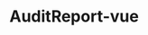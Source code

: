 # AuditReport-vue
<template>
<v-app>
  <v-container>
<div class=' deep-purple lighten-4'>
<v-card light color ='deep-purple lighten-3'>
         <v-layout row>
          <v-flex xs18 sm14 md8 lg4>
            <v-select 
              label="Select database"
              v-bind:items="databases"
              v-model="selectedDatabase"              
              item-value="<ID>k__BackingField"
              item-text="<DBName>k__BackingField"   
              @change='GetTables()'   
            ></v-select>
          </v-flex>
<v-spacer></v-spacer>
                <v-flex xs18 sm14 md8 lg4>
            <v-select 
              label="Select Table"
              v-bind:items="Table"
              v-model="SelectTable"              
              item-value="TableName"
              item-text="TableName"
              :disabled="hasDB"
            ></v-select>
          </v-flex>
        </v-layout>
</v-card>
         <v-layout row>

       <v-flex xs16 sm12 md6 lg2>
        <v-dialog persistent v-model="modal" lazy full-width>
          <v-text-field slot="activator" label="Start Date" v-model="startDate" @focus="$v.startDate.$touch()" prepend-icon="event" readonly></v-text-field>
          <v-date-picker v-model="startDate" scrollable dark>
            <template scope="{ save, cancel }">
              <v-card-actions light color ='deep-purple lighten-3'>
                <v-btn flat primary @click.native="cancel()">Cancel</v-btn>
                <v-btn flat primary @click.native="save()">Save</v-btn>
              </v-card-actions>
            </template>
          </v-date-picker>
        </v-dialog>
      </v-flex>

      <v-flex xs16 sm12 m6 lg2 style="margin-left:50px">
       <v-dialog persistent v-model="modal2" lazy full-width>
          <v-text-field slot="activator" label="End Date" v-model="endDate" prepend-icon="event" readonly></v-text-field>
          <v-date-picker v-model="endDate" scrollable dark>
            <template scope="{ save, cancel }">
              <v-card-actions>
                <v-btn flat primary @click.native="cancel()">Cancel</v-btn>
                <v-btn flat primary @click.native="save()">Save</v-btn>
              </v-card-actions>
            </template>
          </v-date-picker>
        </v-dialog>
      </v-flex>
    </v-layout>
  <v-card light color ='deep-purple lighten-3'>
<v-layout row wrap>
          <v-flex xs20 sm18 md12 lg8> 
            <v-text-field
              name="input-1-3"
              label="Enter user name"
              single-line
              prepend-icon="person"
            ></v-text-field>
          </v-flex>
           <v-flex xs20 sm18 md12 lg8>
            <v-text-field 
            name='input-1-3'
            label='Enter row ID'
            type='number'
            single-line
            perpend-icon="ID"
            >
            </v-text-field>
          </v-flex>
        </v-layout>
  </v-card>
        
         <v-layout row wrap>
          <v-flex md12>
            <input type="radio" id="insert" value="Insert" v-model="operationType">
           <label for="insert">Insert</label>
           <input type="radio" id="delete" value="Delete" v-model="operationType">
           <label for="delete">Delete</label>
           <input type="radio" id="update" value="Update" v-model="operationType">
           <label for="update">Update</label>
          <br>
          <span>You Selected: {{ operationType }}</span>
          </v-flex>
        </v-layout>

        <v-layout row wrap>
           <v-flex sm6 md4 lg2 >
             <v-card light color ='deep-purple lighten-3'>
            <v-text-field
              name="input-1"
              label="Here"
              light
            ></v-text-field>
            <v-btn @click.native="Search()" color='deep-purple lighten-2'>Search</v-btn>
             </v-card>
          </v-flex>
          </v-layout>
          <v-data-table
          v-bind:headers='headers'
          :items='items'
          hide-actions
          >
          <template slot= 'items', scope='props'>
            <td>{{props.item.title}}</td>
            <td class= 'text-xs-right'>{{props.item.tablename}}</td>
            <td class= 'text-xs-right'>{{props.item.rowid}}</td>
            <td class= 'text-xs-right'>{{props.item.operation}}</td>
            <td class= 'text-xs-right'>{{props.item.occuredat}}</td>
            <td class= 'text-xs-right'>{{props.item.performedby}}</td>
            <td class= 'text-xs-right'>{{props.item.applicationid}}</td>
            <td class= 'text-xs-right'>{{props.item.addepartment}}</td>
            <td class= 'text-xs-right'>{{props.item.adlocation}}</td>
            <td class= 'text-xs-right'>{{props.item.fieldname}}</td>
            <td class= 'text-xs-right'>{{props.item.oldvalue}}</td>
            <td class= 'text-xs-right'>{{props.item.newvalue}}</td>
          </template>
          </v-data-table>
        </div> 
  </v-container>
</v-app>
</template>
<script>
import service from '@/service'

export default {
  mounted () {
    service.GetDatabases().then(data => {
      console.log('got back from db', data)
      this.databases = data
    })
  },
  computed: {
    hasDB () {
      return this.selectedDatabase === 0
    }
  },
  data () {
    return {
      modal: false,
      modal2: false,
      startDate: null,
      endDate: null,
      value: '9999',
      operationType: [],
      rowID: null,
      userName: [],
      selectedDatabase: 0,
      databases: [],
      SelectTable: null,
      searchString: [],
      Table: [],
      databaseID: null,
      headers: [
        {
          text: 'Title',
          align: 'left',
          value: 'title',
          sortable: false
        },
         { text: 'TableName', value: 'tablename' },
         { text: 'RowID', value: 'rowid' },
         { text: 'Operation', value: 'operation' },
         { text: 'OccuredAt', value: 'occuredat' },
         { text: 'PerformedBy', value: 'performedby' },
         { text: 'ApplicationID', value: 'applicationid' },
         { text: 'ADDepartment', value: 'addepartment' },
         { text: 'ADLocation', value: 'adlocation' },
         { text: 'FieldName', value: 'fieldname' },
         { text: 'OldValue', value: 'oldvalue' },
         { text: 'NewValue', value: 'newvalue' }
      ],
      items: []
    }
  },
  methods: {
    GetTables () {
      console.log('in get table')
      this.Table = []
      service.GetTables(this.selectedDatabase).then(data => {
        console.log('got back from table', data)
        this.Table = data
      })
    },
    Search () {
      let obj = {
        searchString: this.searchString,
        startDate: this.startDate,
        endDate: this.endDate,
        rowID: this.rowID,
        userName: this.userName,
        operationType: this.opertaionType,
        databaseID: this.databaseID,
        table: this.table

      }
      service.Search(obj).then(data => {
        console.log('got back from search', data)
        this.Table = data
      })
    }
  }
}
</script>
